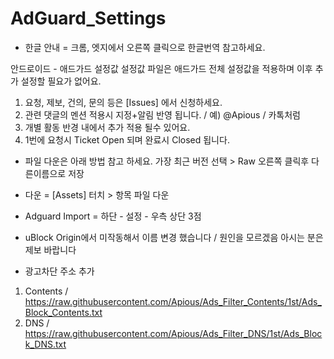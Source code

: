 # AdGuard_Settings
- 한글 안내 = 크롬, 엣지에서 오른쪽 클릭으로 한글번역 참고하세요.

안드로이드 - 애드가드 설정값
설정값 파일은 애드가드 전체 설정값을 적용하며 이후 추가 설정할 필요가 없어요.

1. 요청, 제보, 건의, 문의 등은 [Issues] 에서 신청하세요.
2. 관련 댓글의 멘션 적용시 지정+알림 반영 됩니다. / 예) @Apious / 카톡처럼
3. 개별 활동 반경 내에서 추가 적용 될수 있어요.
4. 1번에 요청시 Ticket Open 되며 완료시 Closed 됩니다.

- 파일 다운은 아래 방법 참고 하세요.
가장 최근 버전 선택 > Raw 오른쪽 클릭후 다른이름으로 저장

- 다운 = [Assets] 터치 > 항목 파일 다운
- Adguard Import = 하단 - 설정 - 우측 상단 3점
- uBlock Origin에서 미작동해서 이름 변경 했습니다 / 원인을 모르겠음 아시는 분은 제보 바랍니다

- 광고차단 주소 추가
1. Contents / https://raw.githubusercontent.com/Apious/Ads_Filter_Contents/1st/Ads_Block_Contents.txt
2. DNS / https://raw.githubusercontent.com/Apious/Ads_Filter_DNS/1st/Ads_Block_DNS.txt
